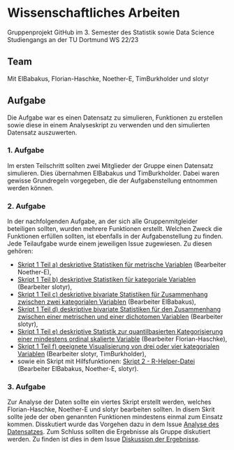 # Wissenschaftliches Arbeiten 
Gruppenprojekt GitHub im 3. Semester des Statistik sowie Data Science Studiengangs an der TU Dortmund WS 22/23

## Team
Mit ElBabakus, Florian-Haschke, Noether-E, TimBurkholder und slotyr

## Aufgabe
Die Aufgabe war es einen Datensatz zu simulieren, Funktionen zu erstellen sowie diese in einem Analyseskript zu verwenden und den simulierten Datensatz auszuwerten.

### 1. Aufgabe
Im ersten Teilschritt sollten zwei Mitglieder der Gruppe einen Datensatz simulieren. Dies übernahmen ElBabakus und TimBurkholder. Dabei waren gewisse Grundregeln 
vorgegeben, die der Aufgabenstellung entnommen werden können.  

### 2. Aufgabe
In der nachfolgenden Aufgabe, an der sich alle Gruppenmitgleider beteiligen sollten, wurden mehrere Funktionen erstellt. Welchen Zweck die Funktionen
erfüllen sollten, ist ebenfalls in der Aufgabenstellung zu finden. Jede Teilaufgabe wurde einem jeweiligen Issue zugewiesen. Zu diesen gehören:  
- [Skript 1 Teil a) deskriptive Statistiken für metrische Variablen](https://github.com/ElBabakus/Wiss.-Arbeiten-2023/issues/2) (Bearbeiter Noether-E),
- [Skript 1 Teil b) deskriptive Statistiken für kategoriale Variablen](https://github.com/ElBabakus/Wiss.-Arbeiten-2023/issues/3) (Bearbeiter slotyr),
- [Skript 1 Teil c) deskriptive bivariate Statistiken für Zusammenhang zwischen zwei kategorialen Variablen](https://github.com/ElBabakus/Wiss.-Arbeiten-2023/issues/4) (Bearbeiter ElBabakus),
- [Skript 1 Teil d) deskriptive bivariate Statistiken für den Zusammenhang zwischen einer metrischen und einer dichotomen Variablen](https://github.com/ElBabakus/Wiss.-Arbeiten-2023/issues/5) (Bearbeiter slotyr),
- [Skript 1 Teil e) deskriptive Statistik zur quantilbasierten Kategorisierung einer mindestens ordinal skalierte Variable](https://github.com/ElBabakus/Wiss.-Arbeiten-2023/issues/6) (Bearbeiter Florian-Haschke),
- [Skript 1 Teil f) geeignete Visualisierung von drei oder vier kategorialen Variablen](https://github.com/ElBabakus/Wiss.-Arbeiten-2023/issues/7) (Bearbeiter slotyr, TimBurkholder),
- sowie ein Skript mit Hilfsfunktionen: [Skript 2 - R-Helper-Datei](https://github.com/ElBabakus/Wiss.-Arbeiten-2023/issues/10) (Bearbeiter ElBabakus, Noether-E, slotyr).

### 3. Aufgabe
Zur Analyse der Daten sollte ein viertes Skript erstellt werden, welches Florian-Haschke, Noether-E und slotyr bearbeiten sollten. In disem Skrit sollte jede der 
oben genannten Funktionen mindestens einmal zum Einsatz kommen. Disskutiert wurde das Vorgehen dazu in dem Issue [Analyse des Datensatzes](https://github.com/ElBabakus/Wiss.-Arbeiten-2023/issues/13). 
Zum Schluss sollten die Ergebnisse als Gruppe diskutiert werden. Zu finden ist dies in dem Issue [Diskussion der Ergebnisse](https://github.com/ElBabakus/Wiss.-Arbeiten-2023/issues/14).
